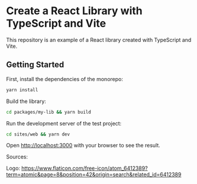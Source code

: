 # Create a React Library with TypeScript and Vite

This repository is an example of a React library created with TypeScript and Vite.

## Getting Started

First, install the dependencies of the monorepo:

```bash
yarn install
```

Build the library:

```bash
cd packages/my-lib && yarn build
```

Run the development server of the test project:

```bash
cd sites/web && yarn dev
```

Open [http://localhost:3000](http://localhost:3000) with your browser to see the result.

Sources:

Logo: https://www.flaticon.com/free-icon/atom_6412389?term=atomic&page=8&position=42&origin=search&related_id=6412389
